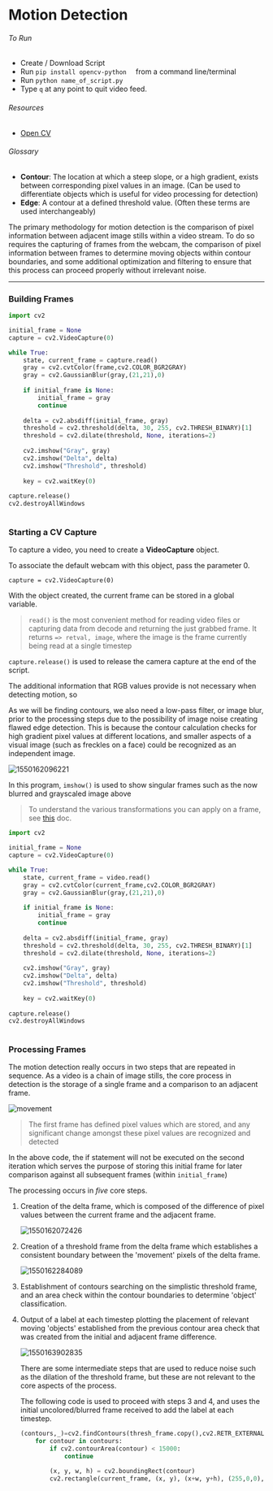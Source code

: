 # Motion Detection

###### To Run

- Create / Download Script
- Run `pip install opencv-python  ` from a command line/terminal
- Run `python name_of_script.py`
- Type `q` at any point to quit video feed. 

###### Resources

- [Open CV](https://opencv-python-tutroals.readthedocs.io/en/latest/index.html)

###### Glossary

- **Contour**:  The location at which a steep slope, or a high gradient, exists between corresponding pixel values in an image.  (Can be used to differentiate objects which is useful for video processing for detection)
- **Edge**: A contour at a defined threshold value. (Often these terms are used interchangeably)

The primary methodology for motion detection is the comparison of pixel information between adjacent image stills within a video stream. To do so requires the capturing of frames from the webcam, the comparison of pixel information between frames to determine moving objects within contour boundaries, and some additional optimization and filtering to ensure that this process can proceed properly without irrelevant noise. 

------

### Building Frames

```python
import cv2

initial_frame = None
capture = cv2.VideoCapture(0)

while True: 
	state, current_frame = capture.read()
    gray = cv2.cvtColor(frame,cv2.COLOR_BGR2GRAY)
    gray = cv2.GaussianBlur(gray,(21,21),0)
    
    if initial_frame is None:
        initial_frame = gray
        continue
        
    delta = cv2.absdiff(initial_frame, gray)
    threshold = cv2.threshold(delta, 30, 255, cv2.THRESH_BINARY)[1]
    threshold = cv2.dilate(threshold, None, iterations=2)
    
    cv2.imshow("Gray", gray)
    cv2.imshow("Delta", delta)
    cv2.imshow("Threshold", threshold)
    
    key = cv2.waitKey(0)  
    
capture.release()
cv2.destroyAllWindows
    
```

### Starting a CV Capture 

To capture a video, you need to create a **VideoCapture** object.

To associate the default webcam with this object, pass the parameter 0. 

`capture = cv2.VideoCapture(0)`

With the object created, the current frame can be stored in a global variable. 

> `read()` is the most convenient method for reading video files or capturing data from decode and returning the just grabbed frame. It returns `=> retval, image`, where the image is the frame currently being read at a single timestep 

`capture.release()` is used to release the camera capture at the end of the script.

The additional information that RGB values provide is not necessary when detecting motion, so 

As we will be finding contours, we also need a low-pass filter, or image blur, prior to the processing steps due to the possibility of image noise creating flawed edge detection. This is because the contour calculation checks for high gradient pixel values at different locations, and smaller aspects of a visual image (such as freckles on a face) could be recognized as an independent image.

![1550162096221](img/1.png)

In this program, `imshow()` is used to show singular frames such as the now blurred and grayscaled image above

> To understand the various transformations you can apply on a frame, see [this](https://docs.opencv.org/2.4/modules/imgproc/doc/miscellaneous_transformations.html#cvtcolor) doc. 



```python
import cv2

initial_frame = None
capture = cv2.VideoCapture(0)

while True: 
	state, current_frame = video.read()
    gray = cv2.cvtColor(current_frame,cv2.COLOR_BGR2GRAY)
    gray = cv2.GaussianBlur(gray,(21,21),0)
    
    if initial_frame is None:
        initial_frame = gray
        continue
        
    delta = cv2.absdiff(initial_frame, gray)
    threshold = cv2.threshold(delta, 30, 255, cv2.THRESH_BINARY)[1]
    threshold = cv2.dilate(threshold, None, iterations=2)
    
    cv2.imshow("Gray", gray)
    cv2.imshow("Delta", delta)
    cv2.imshow("Threshold", threshold)
    
    key = cv2.waitKey(0)  
    
capture.release()
cv2.destroyAllWindows
    
```

### Processing Frames

The motion detection really occurs in two steps that are repeated in sequence. As a video is a chain of image stills, the core process in detection is the storage of a single frame and a comparison to an adjacent frame.  

![movement](img/movement.png)

> The first frame has defined pixel values which are stored, and any significant change amongst these pixel values are recognized and detected

In the above code, the if statement will not be executed on the second iteration which serves the purpose of storing this initial frame for later comparison against all subsequent frames (within `initial_frame`)

The processing occurs in *five* core steps. 

1. Creation of the delta frame, which is composed of the difference of pixel values between the current frame and the adjacent frame. 

   ![1550162072426](img/2.png)

2. Creation of a threshold frame from the delta frame which establishes a consistent boundary between the 'movement' pixels of the delta frame.

   ![1550162284089](img/3.png)

3. Establishment of contours searching on the simplistic threshold frame, and an area check within the contour boundaries to determine 'object' classification.

4. Output of a label at each timestep plotting the placement of relevant moving 'objects' established from the previous contour area check that was created from the initial and adjacent frame difference.

   ![1550163902835](img/4.png)

   There are some intermediate steps that are used to reduce noise such as the dilation of the threshold frame, but these are not relevant to the core aspects of the process. 

   The following code is used to proceed with steps 3 and 4, and uses the initial uncolored/blurred frame received to add the label at each timestep. 

   ```python
   (contours,_)=cv2.findContours(thresh_frame.copy(),cv2.RETR_EXTERNAL, cv2.CHAIN_APPROX_SIMPLE)
       for contour in contours:
           if cv2.contourArea(contour) < 15000:
               continue
   
           (x, y, w, h) = cv2.boundingRect(contour)
           cv2.rectangle(current_frame, (x, y), (x+w, y+h), (255,0,0), 2)
   ```

